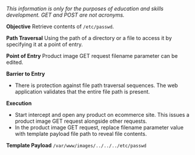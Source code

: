*This information is only for the purposes of education and skills development. GET and POST are not acronyms.*

**Objective**
Retrieve contents of  `/etc/passwd`.

**Path Traversal**
Using the path of a directory or a file to access it by specifying it at a point of entry.

**Point of Entry**
Product image GET request filename parameter can be edited.

**Barrier to Entry**
- There is protection against file path traversal sequences. The web application validates that the entire file path is present.

**Execution**
- Start intercept and open any product on ecommerce site. This issues a product image GET request alongside other requests.
- In the product image GET request, replace filename parameter value with template payload file path to reveal file contents.

**Template Payload**
`/var/www/images/../../../etc/passwd`


